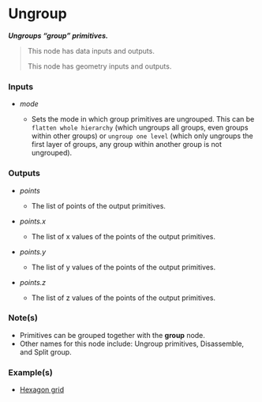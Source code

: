 # Ungroup

**_Ungroups “group” primitives._**

> This node has data inputs and outputs.
>
> This node has geometry inputs and outputs.


### Inputs

* _mode_

  * Sets the mode in which group primitives are ungrouped. This can be `flatten whole hierarchy` (which ungroups all groups, even groups within other groups) or `ungroup one level` (which only ungroups the first layer of groups, any group within another group is not ungrouped).


### Outputs

* _points_

  * The list of points of the output primitives.

* _points.x_

  * The list of x values of the points of the output primitives.

* _points.y_

  * The list of y values of the points of the output primitives.

* _points.z_

  * The list of z values of the points of the output primitives.


### Note(s)



* Primitives can be grouped together with the **group** node.
* Other names for this node include: Ungroup primitives, Disassemble, and Split group.


### Example(s)



* <a href="https://creator.trimble.com/graph?assetURI=whp:f3ba7c99-3b5d-4114-8f93-9c299fb03507&version=latest" target="_blank">Hexagon grid</a>